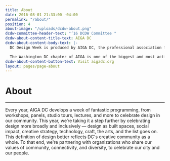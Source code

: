```yaml
---
title: About
date: 2016-08-01 21:33:00 -04:00
permalink: "/about/"
position: 4
about-image: "/uploads/dcdw-about.png"
dcdw-committee-header-text: "‘16 DCDW Committee "
dcdw-about-content-title-text: AIGA DC
dcdw-about-content-body-text: |-
  DC Design Week is produced by AIGA DC, the professional association for design. AIGA is the oldest and largest membership association for professionals engaged in the discipline, practice and culture of designing.

  The Washington DC chapter of AIGA is one of the biggest and most active in the country. Run a volunteer board of directors, the organization celebrates design and provides unparalleled opportunities for networking within the local design community and a variety of resources to advance professionalism and broaden knowledge. AIGA DC’s events stimulate discourse and enrich the collective experience of design.
dcdw-about-content-button-text: Visit aigadc.org
layout: pages/page-about
---
```


# About

---

Every year, AIGA DC develops a week of fantastic programming, from workshops, panels, studio tours, lectures, and more to celebrate design in our community. This year, we’re taking it a step further by celebrating design more broadly and inclusively — design as built spaces, social impact, creative strategy, technology, craft, the arts, and the list goes on. This definition of design better reflects DC's creative community as a whole. To that end, we're partnering with organizations who share our values of community, connectivity, and diversity, to celebrate our city and our people.